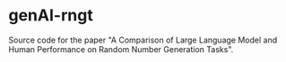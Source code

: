 # genAI-rngt
Source code for the paper "A Comparison of Large Language Model and Human Performance on Random Number Generation Tasks".
